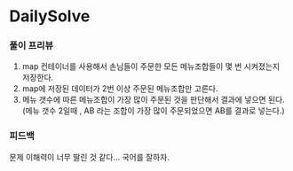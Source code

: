 # DailySolve 

### 풀이 프리뷰

1. map 컨테이너를 사용해서 손님들이 주문한 모든 메뉴조합들이 몇 번 시켜졌는지 저장한다.
2. map에 저장된 데이터가 2번 이상 주문된 메뉴조합만 고른다.
3. 메뉴 갯수에 따른 메뉴조합이 가장 많이 주문된 것을 판단해서 결과에 넣으면 된다.(메뉴 갯수 2일때 , AB 라는 조합이 가장 많이 주문되었으면 AB를 결과로 넣는다.)
        
### 피드백
  
문제 이해력이 너무 딸린 것 같다... 국어를 잘하자.

